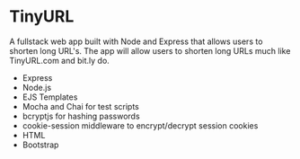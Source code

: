 # TinyURL

A fullstack web app built with Node and Express that allows users to shorten long URL's. The app will allow users to shorten long URLs much like TinyURL.com and bit.ly do.


- Express
- Node.js
- EJS Templates
- Mocha and Chai for test scripts
- bcryptjs for hashing passwords
- cookie-session middleware to encrypt/decrypt session cookies
- HTML
- Bootstrap